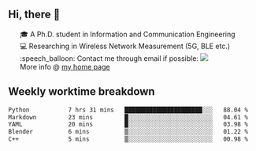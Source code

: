 <h2 > Hi, there 👋 </h3>

<div >
 <ul>
 🎓 A Ph.D. student in Information and Communication Engineering <br>
 💻 Researching in Wireless Network Measurement (5G, BLE etc.)<br>
 :speech_balloon: Contact me through email if possible: <a href="mailto:ethanjia@sjtu.edu.cn"><img src="https://img.shields.io/badge/-ethanjia@sjtu.edu.cn-c14438?style=plastic&logo=Gmail&logoColor=white&link=mailto:mailto:ethanjia@sjtu.edu.cn"></a> <br>
  More info @ <a href="https://haifengjia.github.io">my home page</a>
 </ul>
</div>

<h2 >
Weekly worktime breakdown
</h1>


<!--START_SECTION:waka-->

```txt
Python           7 hrs 31 mins   ██████████████████████░░░   88.04 %
Markdown         23 mins         █░░░░░░░░░░░░░░░░░░░░░░░░   04.61 %
YAML             20 mins         █░░░░░░░░░░░░░░░░░░░░░░░░   03.98 %
Blender          6 mins          ▒░░░░░░░░░░░░░░░░░░░░░░░░   01.22 %
C++              5 mins          ▒░░░░░░░░░░░░░░░░░░░░░░░░   00.98 %
```

<!--END_SECTION:waka-->



